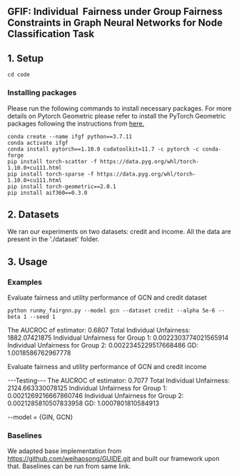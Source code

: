 ## GFIF: Individual  Fairness under Group Fairness Constraints in Graph Neural Networks for Node Classification Task
## 1. Setup
```
cd code
```
### Installing packages
Please run the following commands to install necessary packages.
For more details on Pytorch Geometric please refer to install the PyTorch Geometric packages following the instructions from [here.](https://pytorch-geometric.readthedocs.io/en/latest/notes/installation.html)

```
conda create --name ifgf python==3.7.11
conda activate ifgf
conda install pytorch==1.10.0 cudatoolkit=11.7 -c pytorch -c conda-forge
pip install torch-scatter -f https://data.pyg.org/whl/torch-1.10.0+cu111.html
pip install torch-sparse -f https://data.pyg.org/whl/torch-1.10.0+cu111.html
pip install torch-geometric==2.0.1
pip install aif360==0.3.0
```

## 2. Datasets
We ran our experiments on two datasets: credit and income. All the data are present in the './dataset' folder.

## 3. Usage
### Examples
Evaluate fairness and utility performance of GCN and credit dataset

`python runmy_fairgnn.py --model gcn --dataset credit --alpha 5e-6 --beta 1 --seed 1`

The AUCROC of estimator: 0.6807
Total Individual Unfairness: 1882.07421875
Individual Unfairness for Group 1: 0.0022303774021565914
Individual Unfairness for Group 2: 0.0022345229517668486
GD: 1.0018586762967778

Evaluate fairness and utility performance of GCN and credit income

---Testing---
The AUCROC of estimator: 0.7077
Total Individual Unfairness: 2124.663330078125
Individual Unfairness for Group 1: 0.0021269216667860746
Individual Unfairness for Group 2: 0.0021285810507833958
GD: 1.0007801810584913

--model = {GIN, GCN}

### Baselines
We adapted base implementation from https://github.com/weihaosong/GUIDE.git and built our framework upon that. Baselines can be run from same link.
